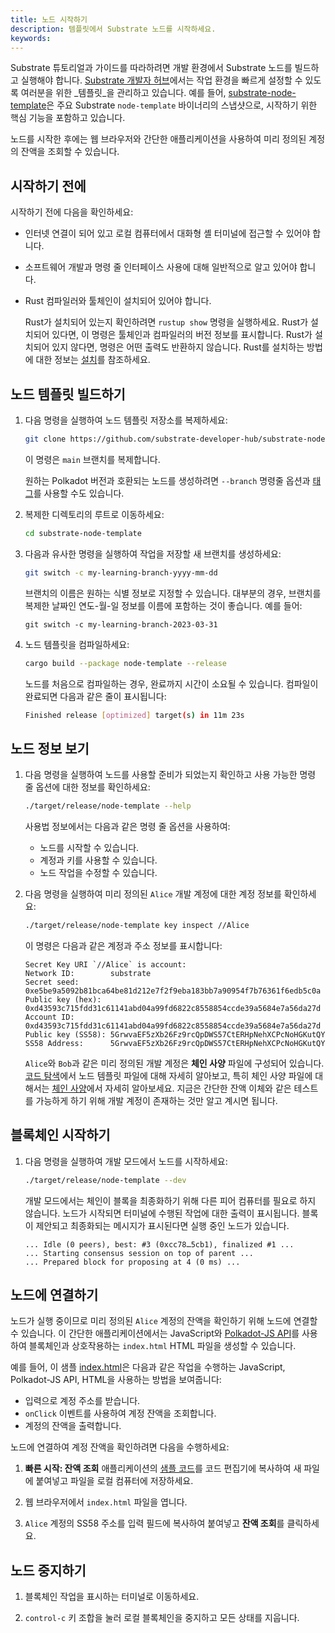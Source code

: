 ```yaml
---
title: 노드 시작하기
description: 템플릿에서 Substrate 노드를 시작하세요.
keywords:
---
```


Substrate 튜토리얼과 가이드를 따라하려면 개발 환경에서 Substrate 노드를 빌드하고 실행해야 합니다.
[Substrate 개발자 허브](https://github.com/substrate-developer-hub/)에서는 작업 환경을 빠르게 설정할 수 있도록 여러분을 위한 _템플릿_을 관리하고 있습니다.
예를 들어, [substrate-node-template](https://github.com/substrate-developer-hub/substrate-node-template/tags/)은 주요 Substrate `node-template` 바이너리의 스냅샷으로, 시작하기 위한 핵심 기능을 포함하고 있습니다.

노드를 시작한 후에는 웹 브라우저와 간단한 애플리케이션을 사용하여 미리 정의된 계정의 잔액을 조회할 수 있습니다.

## 시작하기 전에

시작하기 전에 다음을 확인하세요:

- 인터넷 연결이 되어 있고 로컬 컴퓨터에서 대화형 셸 터미널에 접근할 수 있어야 합니다.

- 소프트웨어 개발과 명령 줄 인터페이스 사용에 대해 일반적으로 알고 있어야 합니다.

- Rust 컴파일러와 툴체인이 설치되어 있어야 합니다.

  Rust가 설치되어 있는지 확인하려면 `rustup show` 명령을 실행하세요.
  Rust가 설치되어 있다면, 이 명령은 툴체인과 컴파일러의 버전 정보를 표시합니다.
  Rust가 설치되어 있지 않다면, 명령은 어떤 출력도 반환하지 않습니다.
  Rust를 설치하는 방법에 대한 정보는 [설치](/install)를 참조하세요.

## 노드 템플릿 빌드하기

1. 다음 명령을 실행하여 노드 템플릿 저장소를 복제하세요:

   ```sh
   git clone https://github.com/substrate-developer-hub/substrate-node-template
   ```

   이 명령은 `main` 브랜치를 복제합니다.

   원하는 Polkadot 버전과 호환되는 노드를 생성하려면 `--branch` 명령줄 옵션과 [태그](https://github.com/substrate-developer-hub/substrate-node-template/tags)를 사용할 수도 있습니다.

2. 복제한 디렉토리의 루트로 이동하세요:

   ```sh
   cd substrate-node-template
   ```

3. 다음과 유사한 명령을 실행하여 작업을 저장할 새 브랜치를 생성하세요:

   ```bash
   git switch -c my-learning-branch-yyyy-mm-dd
   ```

   브랜치의 이름은 원하는 식별 정보로 지정할 수 있습니다.
   대부분의 경우, 브랜치를 복제한 날짜인 연도-월-일 정보를 이름에 포함하는 것이 좋습니다.
   예를 들어:

   ```text
   git switch -c my-learning-branch-2023-03-31
   ```

4. 노드 템플릿을 컴파일하세요:

   ```sh
   cargo build --package node-template --release
   ```

   노드를 처음으로 컴파일하는 경우, 완료까지 시간이 소요될 수 있습니다.
   컴파일이 완료되면 다음과 같은 줄이 표시됩니다:

   ```bash
   Finished release [optimized] target(s) in 11m 23s
   ```

## 노드 정보 보기

1. 다음 명령을 실행하여 노드를 사용할 준비가 되었는지 확인하고 사용 가능한 명령 줄 옵션에 대한 정보를 확인하세요:

   ```sh
   ./target/release/node-template --help
   ```

   사용법 정보에서는 다음과 같은 명령 줄 옵션을 사용하여:

   - 노드를 시작할 수 있습니다.
   - 계정과 키를 사용할 수 있습니다.
   - 노드 작업을 수정할 수 있습니다.

1. 다음 명령을 실행하여 미리 정의된 `Alice` 개발 계정에 대한 계정 정보를 확인하세요:

   ```sh
   ./target/release/node-template key inspect //Alice
   ```

   이 명령은 다음과 같은 계정과 주소 정보를 표시합니다:

   ```text
   Secret Key URI `//Alice` is account:
   Network ID:        substrate
   Secret seed:       0xe5be9a5092b81bca64be81d212e7f2f9eba183bb7a90954f7b76361f6edb5c0a
   Public key (hex):  0xd43593c715fdd31c61141abd04a99fd6822c8558854ccde39a5684e7a56da27d
   Account ID:        0xd43593c715fdd31c61141abd04a99fd6822c8558854ccde39a5684e7a56da27d
   Public key (SS58): 5GrwvaEF5zXb26Fz9rcQpDWS57CtERHpNehXCPcNoHGKutQY
   SS58 Address:      5GrwvaEF5zXb26Fz9rcQpDWS57CtERHpNehXCPcNoHGKutQY
   ```

   `Alice`와 `Bob`과 같은 미리 정의된 개발 계정은 **체인 사양** 파일에 구성되어 있습니다.
   [코드 탐색](/quick-start/explore-the-code/)에서 노드 템플릿 파일에 대해 자세히 알아보고, 특히 체인 사양 파일에 대해서는 [체인 사양](/build/chain-spec/)에서 자세히 알아보세요.
   지금은 간단한 잔액 이체와 같은 테스트를 가능하게 하기 위해 개발 계정이 존재하는 것만 알고 계시면 됩니다.

## 블록체인 시작하기

1. 다음 명령을 실행하여 개발 모드에서 노드를 시작하세요:

   ```sh
   ./target/release/node-template --dev
   ```

   개발 모드에서는 체인이 블록을 최종화하기 위해 다른 피어 컴퓨터를 필요로 하지 않습니다.
   노드가 시작되면 터미널에 수행된 작업에 대한 출력이 표시됩니다.
   블록이 제안되고 최종화되는 메시지가 표시된다면 실행 중인 노드가 있습니다.

   ```text
   ... Idle (0 peers), best: #3 (0xcc78…5cb1), finalized #1 ...
   ... Starting consensus session on top of parent ...
   ... Prepared block for proposing at 4 (0 ms) ...
   ```

## 노드에 연결하기

노드가 실행 중이므로 미리 정의된 `Alice` 계정의 잔액을 확인하기 위해 노드에 연결할 수 있습니다.
이 간단한 애플리케이션에서는 JavaScript와 [Polkadot-JS API](https://polkadot.js.org/docs/api)를 사용하여 블록체인과 상호작용하는 `index.html` HTML 파일을 생성할 수 있습니다.

예를 들어, 이 샘플 [index.html](/assets/quickstart/index.html)은 다음과 같은 작업을 수행하는 JavaScript, Polkadot-JS API, HTML을 사용하는 방법을 보여줍니다:

- 입력으로 계정 주소를 받습니다.
- `onClick` 이벤트를 사용하여 계정 잔액을 조회합니다.
- 계정의 잔액을 출력합니다.

노드에 연결하여 계정 잔액을 확인하려면 다음을 수행하세요:

1. **빠른 시작: 잔액 조회** 애플리케이션의 [샘플 코드](/assets/quickstart/index.html)를 코드 편집기에 복사하여 새 파일에 붙여넣고 파일을 로컬 컴퓨터에 저장하세요.

2. 웹 브라우저에서 `index.html` 파일을 엽니다.

3. `Alice` 계정의 SS58 주소를 입력 필드에 복사하여 붙여넣고 **잔액 조회**를 클릭하세요.

## 노드 중지하기

1. 블록체인 작업을 표시하는 터미널로 이동하세요.

1. `control-c` 키 조합을 눌러 로컬 블록체인을 중지하고 모든 상태를 지웁니다.